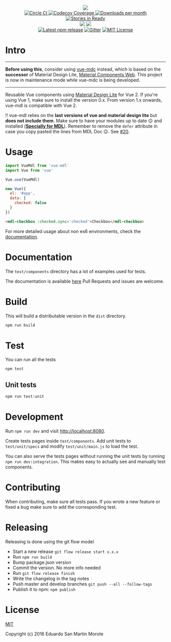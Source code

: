 <p align="center">
  <img src="logo.png"/>
  <br/>
  <a href="https://circleci.com/gh/posva/vue-mdl">
    <img alt="Circle CI" src="https://img.shields.io/circleci/project/posva/vue-mdl/develop.svg" />
  </a>
  <a href="https://codecov.io/gh/posva/vue-mdl">
    <img alt="Codecov Coverage" src="https://img.shields.io/codecov/c/github/posva/vue-mdl/develop.svg?maxAge=2592000" />
  </a>
  <a href="https://www.npmjs.com/package/vue-mdl"><img src="https://img.shields.io/npm/dm/vue-mdl.svg" alt="Downloads per month"></a>
  <a href="http://waffle.io/posva/vue-mdl"><img src="https://badge.waffle.io/posva/vue-mdl.svg?label=ready&title=Ready" alt="Stories in Ready"></a>
  <br>
  <a href="https://david-dm.org/posva/vue-mdl#info=devDependencies" title="devDependency status"><img src="https://david-dm.org/posva/vue-mdl/dev-status.svg"/></a>
  <a href="https://david-dm.org/posva/vue-mdl#info=peerDependencies" title="peerDependency status"><img src="https://david-dm.org/posva/vue-mdl/peer-status.svg"/></a>
  <br>
  <a href="https://www.npmjs.com/package/vue-mdl"><img src="https://img.shields.io/npm/v/vue-mdl.svg" alt="Latest npm release"></a>
  <a href="https://gitter.im/posva/vue-mdl?utm_source=badge&utm_medium=badge&utm_campaign=pr-badgel"><img src="https://badges.gitter.im/posva/vue-mdl.svg" alt="Gitter"></a>
  <a href="https://github.com/posva/vue-mdl/blob/develop/LICENSE"><img src="https://img.shields.io/github/license/mashape/apistatus.svg" alt="MIT License"></a>
</p>

# Intro

---

**Before using this**, consider using [vue-mdc](https://github.com/posva/vue-mdc) instead, which is based on the **successor** of Material Design Lite, [Material Components Web](https://github.com/material-components/material-components-web/). This project is now in maintenance mode while vue-mdc is being developed.

---

Reusable Vue components using [Material Design Lite](https://github.com/google/material-design-lite) for Vue 2.
If you're using Vue 1, make sure to install the version 0.x. From version 1.x onwards, vue-mdl is compatible with Vue 2.

‼️ vue-mdl relies on the **last versions of vue and material design lite** but **does not include them**. Make sure to have your modules up to date 😉 and installed (**[Specially for MDL](https://getmdl.io/started/index.html#download)**). Remember to remove the `defer` attribute in case you copy pasted the lines from MDL Doc 😉. See [#20](https://github.com/posva/vue-mdl/issues/20).

# Usage

```js
import VueMdl from 'vue-mdl'
import Vue from 'vue'

Vue.use(VueMdl)

new Vue({
  el: '#app',
  data: {
    checked: false
  }
})
```

```html
<mdl-checkbox :checked.sync='checked'>Checkbox</mdl-checkbox>
```

For more detailed usage about non es6 environments, check the
[documentation](http://posva.net/vue-mdl/#usage).

# Documentation

The `test/components` directory has a lot of examples used for tests.

The documentation is available [here](http://posva.net/vue-mdl)
Pull Requests and issues are welcome.

# Build

This will build a distributable version in the `dist` directory.
```bash
npm run build
```

# Test

You can run all the tests
```bash
npm test
```

## Unit tests
```bash
npm run test:unit
```

# Development

Run `npm run dev` and visit [http://localhost:8080](http://localhost:8080).

Create tests pages inside `test/components`. Add unit tests to `test/unit/specs`
and modify `test/unit/main.js` to load the test.

You can also serve the tests pages without running the unit tests by running
`npm run dev:integration`. This makes easy to actually see and manually test
components.

# Contributing

When contributing, make sure all tests pass.
If you wrote a new feature or fixed a bug make sure to add the corresponding test.

# Releasing

Releasing is done using the git flow model

- Start a new release `git flow release start x.x.x`
- Run `npm run build`
- Bump package.json version
- Commit the version. No more info needed
- Run `git flow release finish`
- Write the changelog in the tag notes
- Push master and develop branches `git push --all --follow-tags`
- Publish it to npm: `npm publish`

# License
[MIT](http://opensource.org/licenses/MIT)

Copyright (c) 2016 Eduardo San Martin Morote
